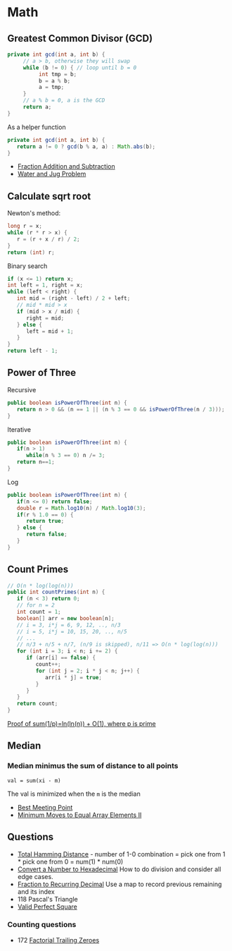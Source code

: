 # Math

## Greatest Common Divisor (GCD)

```java
private int gcd(int a, int b) {
     // a > b, otherwise they will swap
     while (b != 0) { // loop until b = 0
          int tmp = b;
          b = a % b;
          a = tmp;
     }
     // a % b = 0, a is the GCD
     return a;
}
```

As a helper function

```java
private int gcd(int a, int b) {
   return a != 0 ? gcd(b % a, a) : Math.abs(b);
}
```

- [Fraction Addition and Subtraction](https://leetcode.com/problems/fraction-addition-and-subtraction/)
- [Water and Jug Problem](https://leetcode.com/problems/water-and-jug-problem/)

## Calculate sqrt root

Newton's method:

```java
long r = x;
while (r * r > x) {
   r = (r + x / r) / 2;
}
return (int) r;
```

Binary search

```java
if (x <= 1) return x;
int left = 1, right = x;
while (left < right) {
   int mid = (right - left) / 2 + left;
   // mid * mid > x
   if (mid > x / mid) {
      right = mid;
   } else {
      left = mid + 1;
   }
}
return left - 1;
```

## Power of Three

Recursive

```java
public boolean isPowerOfThree(int n) {
   return n > 0 && (n == 1 || (n % 3 == 0 && isPowerOfThree(n / 3)));
}
```

Iterative

```java
public boolean isPowerOfThree(int n) {
   if(n > 1)
      while(n % 3 == 0) n /= 3;
   return n==1;
}
```

Log

```java
public boolean isPowerOfThree(int n) {
   if(n <= 0) return false; 
   double r = Math.log10(n) / Math.log10(3);
   if(r % 1.0 == 0) {
      return true;
   } else {
      return false;
   }
}
```

## Count Primes

```java
// O(n * log(log(n)))
public int countPrimes(int n) {
   if (n < 3) return 0;
   // for n = 2
   int count = 1;
   boolean[] arr = new boolean[n];
   // i = 3, i*j = 6, 9, 12, .., n/3
   // i = 5, i*j = 10, 15, 20, .., n/5
   // ...
   // n/3 + n/5 + n/7, (n/9 is skipped), n/11 => O(n * log(log(n)))
   for (int i = 3; i < n; i += 2) {
      if (arr[i] == false) {
         count++;
         for (int j = 2; i * j < n; j++) {
            arr[i * j] = true;
         }
      }
   }
   return count;
}
```

[Proof of sum(1/p)=ln(ln(n)) + O(1), where p is prime](http://www.cs.umd.edu/~gasarch/BLOGPAPERS/sump.pdf)

## Median

### Median minimus the sum of distance to all points

```text
val = sum(xi - m)
```

The val is minimized when the `m` is the median

- [Best Meeting Point](https://leetcode.com/problems/best-meeting-point/)
- [Minimum Moves to Equal Array Elements II](https://leetcode.com/problems/minimum-moves-to-equal-array-elements-ii/)

## Questions

- [Total Hamming Distance](https://leetcode.com/problems/total-hamming-distance/description/) - number of 1-0 combination = pick one from 1 * pick one from 0 = num(1) * num(0)
- [Convert a Number to Hexadecimal](ConvertANumberToHexadecimal.java)
    How to do division and consider all edge cases.
- [Fraction to Recurring Decimal](https://leetcode.com/problems/fraction-to-recurring-decimal/) Use a map to record previous remaining and its index
- 118 Pascal's Triangle
- [Valid Perfect Square](https://leetcode.com/problems/valid-perfect-square)

### Counting questions

- 172 [Factorial Trailing Zeroes](https://leetcode.com/problems/factorial-trailing-zeroes)
